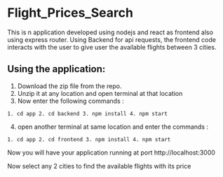 # Flight_Prices_Search

This is n application developed using nodejs and react as frontend also using express router. Using Backend for api requests, the frontend code interacts with the user to give user the available flights between 3 cities.


## Using the application:


1. Download the zip file from the repo.
2. Unzip it at any location and open terminal at that location 
3. Now enter the following commands :

<code>1. cd app
  2. cd backend 
  3. npm install 
  4. npm start
</code>

4. open another terminal at same location and enter the commands :

<code>1. cd app
  2. cd frontend
  3. npm install 
  4. npm start 
</code>

Now you will have your application running at port http://localhost:3000 

Now select any 2 cities to find the available flights with its price





